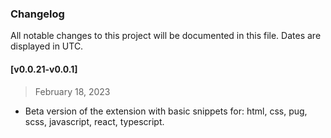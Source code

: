 ### Changelog

All notable changes to this project will be documented in this file. Dates are displayed in UTC.

#### [v0.0.21-v0.0.1]

> February 18, 2023

- Beta version of the extension with basic snippets for: html, css, pug, scss, javascript, react, typescript.
